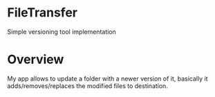 # FileTransfer
Simple versioning tool implementation

# Overview
My app allows to update a folder with a newer version of it, basically it adds/removes/replaces the modified files to destination. 
